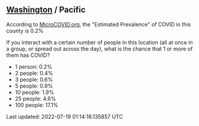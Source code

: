 
## [Washington](/united-states/washington) / Pacific

According to [MicroCOVID.org](http://microcovid.org),
the "Estimated Prevalence" of COVID in this county is 0.2%

If you interact with a certain number of people in this location
(all at once in a group, or spread out across the day), what is the chance that
1 or more of them has COVID?

- 1 person: 0.2%
- 2 people: 0.4%
- 3 people: 0.6%
- 5 people: 0.9%
- 10 people: 1.9%
- 25 people: 4.6%
- 100 people: 17.1%

Last updated: 2022-07-19 01:14:18.135857 UTC
